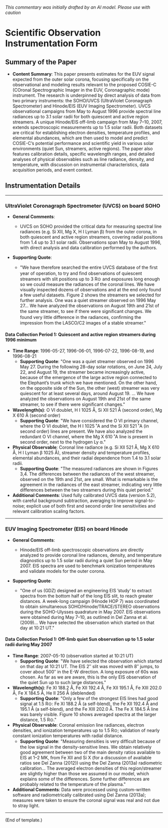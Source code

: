 _This commentary was initially drafted by an AI model. Please use with caution_

# Scientific Observation Instrumentation Form

## Summary of the Paper
- **Content Summary**: This paper presents estimates for the EUV signal expected from the outer solar corona, focusing specifically on the observational and modeling results relevant to the proposed COSIE-C (COronal Spectrographic Imager in the EUV, Coronagraphic mode) instrument. The research is underpinned by direct analysis of data from two primary instruments: the SOHO/UVCS (UltraViolet Coronagraph Spectrometer) and Hinode/EIS (EUV Imaging Spectrometer). UVCS observational campaigns from May to August 1996 provide spectral line radiances up to 3.1 solar radii for both quiescent and active region streamers. A unique Hinode/EIS off-limb campaign from May 7–10, 2007, extends spectroscopic measurements up to 1.5 solar radii. Both datasets are critical for establishing electron densities, temperature profiles, and elemental abundances, which are then used to model and predict COSIE-C’s potential performance and scientific yield in various solar environments (quiet Sun, streamers, active regions). The paper also features calibration details, specific wavelength ranges, and detailed analyses of physical observables such as line radiance, density, and temperature, with discussion on instrumental characteristics, data acquisition periods, and event context.

## Instrumentation Details

---

### UltraViolet Coronagraph Spectrometer (UVCS) on board SOHO

- **General Comments**:
  - UVCS on SOHO provided the critical data for measuring spectral line radiances (e.g. Si XII, Mg X, H I Lyman β) from the outer corona, in both quiescent and active region streamers, covering radial positions from 1.4 up to 3.1 solar radii. Observations span May to August 1996, with direct analysis and data calibration performed by the authors.

- **Supporting Quote**: 
  - "We have therefore searched the entire UVCS database of the ﬁrst year of operation, to try and ﬁnd observations of quiescent streamers with slit positions up to 3 R⊙ and exposures long enough so we could measure the radiances of the coronal lines. We have visually inspected dozens of observations and at the end only found a few useful datasets. Figure 2 shows the streamers we selected for further analysis. One was a quiet streamer observed on 1996 May 27... We have analyzed the observations on August 19th and 21st of the same streamer, to see if there were signiﬁcant changes. We found very little difference in the radiances, conﬁrming the impression from the LASCO/C2 images of a stable streamer."

#### Data Collection Period 1: Quiescent and active region streamers during 1996 minimum

- **Time Range**: 1996-05-27, 1996-06-01, 1996-07-22, 1996-08-19, and 1996-08-21
  - **Supporting Quote**: "One was a quiet streamer observed on 1996 May 27. During the following 28-day solar rotations, on June 24, July 22, and August 19, the streamer became increasingly active, because of the emergence of the large active region connected to the Elephant’s trunk which we have mentioned. On the other hand, on the opposite side of the Sun, the other (west) streamer was very quiescent for at least several days, around August 19. ... We have analyzed the observations on August 19th and 21st of the same streamer, to see if there were signiﬁcant changes."
- **Wavelength(s)**: O VI doublet, H I 1025 Å, Si XII 521 Å (second order), Mg X 610 Å (second order)
  - **Supporting Quote**: "We have considered the O VI primary channel, where the O VI doublet, the H I 1025 ˚A and the Si XII 521 ˚A (in second order) lines are present. We have also analyzed the redundant O VI channel, where the Mg X 610 ˚A line is present in second order, next to the hydrogen Ly α."
- **Physical Observable**: Coronal line radiance (e.g. Si XII 521 Å, Mg X 610 Å, H I Lyman β 1025 Å), streamer density and temperature profiles, elemental abundances, and their radial dependence from 1.4 to 3.1 solar radii.
  - **Supporting Quote**: "The measured radiances are shown in Figures 3,4. The differences between the radiances of the west streamer, observed on the 19th and 21st, are small. What is remarkable is the agreement in the radiances of the east streamer, indicating very little differences between the two streamers during this quiet period."
- **Additional Comments**: Used fully calibrated UVCS data (version 5.2), with careful background subtraction, averaging to improve signal-to-noise; explicit use of both first and second order line sensitivities and relevant calibration scaling factors.

---

### EUV Imaging Spectrometer (EIS) on board Hinode

- **General Comments**:
  - Hinode/EIS off-limb spectroscopic observations are directly analyzed to provide coronal line radiances, density, and temperature diagnostics up to 1.5 solar radii during a quiet Sun period in May 2007. EIS spectra are used to benchmark ionization temperatures and validate models for the outer corona.

- **Supporting Quote**: 
  - "One of us (GDZ) designed an engineering EIS ’study’ to extract spectra from the bottom half of the long EIS slit, to reach greater distances. A week-long campaign (Hinode HOP 7) was coordinated to obtain simultaneous SOHO/Hinode/TRACE/STEREO observations during the SOHO-Ulysses quadrature in May 2007. EIS observations were obtained during May 7–10, as outlined in Del Zanna et al. (2009)... We have selected the observation which started on that day at 10:21 UT."

#### Data Collection Period 1: Off-limb quiet Sun observation up to 1.5 solar radii during May 2007

- **Time Range**: 2007-05-10 (observation started at 10:21 UT)
  - **Supporting Quote**: "We have selected the observation which started on that day at 10:21 UT. The EIS 2′′ slit was moved with 8′′ jumps, to cover about 500′′ in the E-W direction. A long exposure of 60s was chosen. As far as we are aware, this is the only EIS observation of the quiet Sun up to such large distances."
- **Wavelength(s)**: Fe XI 188.2 Å, Fe XII 192.4 Å, Fe XII 195.1 Å, Fe XIII 202.0 Å, Fe X 184.5 Å, He II 256 Å (deblended)
  - **Supporting Quote**: "Only a few of the strongest EIS lines had good signal at 1.5 R⊙: Fe XI 188.2 Å (a self-blend), the Fe XII 192.4 Å and 195.1 Å (a self-blend), and the Fe XIII 202.0 Å. The Fe X 184.5 Å line was barely visible. Figure 10 shows averaged spectra at the larger distance, 1.5 R⊙."
- **Physical Observable**: Coronal emission line radiances, electron densities, and ionization temperatures up to 1.5 R⊙; validation of nearly constant ionization temperatures with radial distance.
  - **Supporting Quote**: "Measuring densities is very difﬁcult because of the low signal in the density-sensitive lines. We obtain relatively good agreement between two of the main density ratios available to EIS at 1–2 MK, from Fe XII and Si X (for a discussion of available ratios see Del Zanna (2012)) using the Del Zanna (2013a) radiometric calibration... The averaged electron densities of this region/streamer are slightly higher than those we assumed in our model, which explains some of the differences. Some further differences are probably related to the temperature of the plasma."
- **Additional Comments**: Data were processed using custom-written software and radiometrically calibrated using Del Zanna (2013a); measures were taken to ensure the coronal signal was real and not due to stray light.

---

(End of template.)
